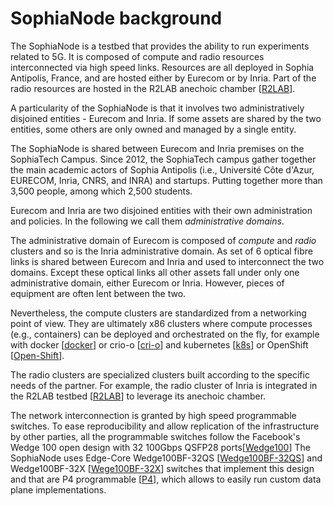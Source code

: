 # SophiaNode background

The SophiaNode is a testbed that provides the ability to run experiments related
to 5G. It is composed of compute and radio resources interconnected via high
speed links. Resources are all deployed in Sophia Antipolis, France, and are
hosted either by Eurecom or by Inria. Part of the radio resources are hosted
in the R2LAB anechoic chamber [[R2LAB](https://r2lab.inria.fr)].

A particularity of the SophiaNode is that it involves two administratively
disjoined entities - Eurecom and Inria. If some assets are shared by the two
entities, some others are only owned and managed by a single entity.

The SophiaNode is shared between Eurecom and Inria premises on the SophiaTech
Campus. Since 2012, the SophiaTech campus gather together the main academic
actors of Sophia Antipolis (i.e., Université Côte d'Azur, EURECOM, Inria, CNRS,
and INRA) and startups. Putting together more than  3,500 people, among which
2,500 students.

Eurecom and Inria are two disjoined entities with their own administration and
policies. In the following we call them _administrative domains_.

The administrative domain of Eurecom is composed of _compute_ and
_radio_ clusters and so is the Inria administrative domain. As set of 6 
optical fibre links is shared between Eurecom and Inria and used to interconnect
the two domains. Except these optical links all other assets fall under only
one administrative domain, either Eurecom or Inria. However, pieces of equipment
are often lent between the two.

Nevertheless, the compute clusters are standardized from a networking point of
view. They are ultimately x86 clusters where compute processes (e.g.,
containers) can be deployed and orchestrated on the fly, for example with docker
[[docker](https://www.docker.com)] or crio-o [[cri-o](https://cri-o.io/)] and
kubernetes [[k8s](https://kubernetes.io)] or OpenShift
[[Open-Shift](https://www.redhat.com/en/technologies/cloud-computing/openshift)].

The radio clusters are specialized clusters built according to the specific
needs of the partner. For example, the radio cluster of Inria is integrated in
the R2LAB testbed [[R2LAB](https://r2lab.inria.fr)] to leverage its anechoic
chamber.

The network interconnection is granted by high speed programmable switches. To
ease reproducibility and allow replication of the infrastructure by other
parties, all the programmable switches follow the Facebook's Wedge 100 open
design with 32 100Gbps QSFP28 ports[[Wedge100](https://engineering.fb.com/2016/10/18/data-center-engineering/wedge-100-more-open-and-versatile-than-ever/)]
The SophiaNode uses Edge-Core Wedge100BF-32QS
[[Wedge100BF-32QS](https://www.edge-core.com/productsInfo.php?cls=1&cls2=5&cls3=181&id=770)]
and Wedge100BF-32X [[Wege100BF-32X](https://www.edge-core.com/productsInfo.php?id=335)]
switches that implement this design and that are P4 programmable
[[P4](https://opennetworking.org/p4/)], which allows to easily run custom data
plane implementations.

